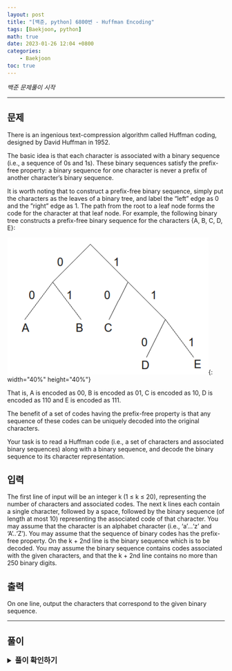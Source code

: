 ```yaml
---
layout: post
title: "[백준, python] 6800번 - Huffman Encoding"
tags: [Baekjoon, python]
math: true
date: 2023-01-26 12:04 +0800
categories:
    - Baekjoon
toc: true
---
```

_백준 문제풀이 시작_
* * *
## 문제
There is an ingenious text-compression algorithm called Huffman coding, designed by David Huffman in 1952.

The basic idea is that each character is associated with a binary sequence (i.e., a sequence of 0s and 1s). These binary sequences satisfy the prefix-free property: a binary sequence for one character is never a prefix of another character’s binary sequence.

It is worth noting that to construct a prefix-free binary sequence, simply put the characters as the leaves of a binary tree, and label the “left” edge as 0 and the ”right” edge as 1. The path from the root to a leaf node forms the code for the character at that leaf node. For example, the following binary tree constructs a prefix-free binary sequence for the characters {A, B, C, D, E}:


![제목](\assets\6800.png){: width="40%" height="40%"}

That is, A is encoded as 00, B is encoded as 01, C is encoded as 10, D is encoded as 110 and E is encoded as 111.

The benefit of a set of codes having the prefix-free property is that any sequence of these codes can be uniquely decoded into the original characters.

Your task is to read a Huffman code (i.e., a set of characters and associated binary sequences) along with a binary sequence, and decode the binary sequence to its character representation.

## 입력
The first line of input will be an integer k (1 ≤ k ≤ 20), representing the number of characters and associated codes. The next k lines each contain a single character, followed by a space, followed by the binary sequence (of length at most 10) representing the associated code of that character. You may assume that the character is an alphabet character (i.e., ‘a’...‘z’ and ‘A’..‘Z’). You may assume that the sequence of binary codes has the prefix-free property. On the k + 2nd line is the binary sequence which is to be decoded. You may assume the binary sequence contains codes associated with the given characters, and that the k + 2nd line contains no more than 250 binary digits.
## 출력
On one line, output the characters that correspond to the given binary sequence.
* * *
## 풀이
<details>
<summary style="font-weight:bold; font-size:17px">풀이 확인하기</summary>
<div markdown="1">
  입력을 받은 뒤 binary sequence를 key로 가지는 dictionary를 만든다. 그리고 0과 1로 이뤄진 문자열을 받아 queue로 만들어 하나씩 pop을 하면서 해당 데이터가 dictionary에 없다면 다시 pop해서 더하고, 해당 데이터가 dictionary에 있으면 변환을 하여 정답 문자열에 더한 뒤 pop한 데이터들을 전부 초기화해주는 과정을 반복한다.

```python
import sys
from collections import deque
input = sys.stdin.readline

num = int(input())

data = {}

for _ in range(num):
    a = input().strip().split()
    data[a[1]] = a[0]

encode = deque(input().strip())

temp = ""
ans = ""
while True:
    temp = temp + encode.popleft()
    if temp in data:
        ans = ans + data[temp]
        temp = ""
    if(len(encode) == 0):
        break

print(ans)
```
</div>
</details>